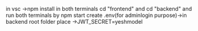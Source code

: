 in vsc ->npm install in both terminals cd "frontend" and cd "backend" and run both terminals by npm start
create .env(for adminlogin purpose)->in backend root folder place ->JWT_SECRET=yeshmodel 
